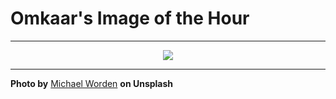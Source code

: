# Omkaar's Image of the Hour

---

<div align="center">

<a href="https://unsplash.com/photos/the-moon-peeks-through-dark-cloudy-skies-Wgun-Zp7ZFE">
  <img src="https://images.unsplash.com/photo-1750268187683-06de0976a77f?crop=entropy&cs=tinysrgb&fit=max&fm=jpg&ixid=M3w3NjA2Nzh8MHwxfHJhbmRvbXx8fHx8fHx8fDE3NTI1NDEyMDB8&ixlib=rb-4.1.0&q=80&w=1080" style="max-width:100%; height:auto;">
</a>



</div>

---

**Photo by** [Michael Worden](https://unsplash.com/@mike2244) **on Unsplash**
